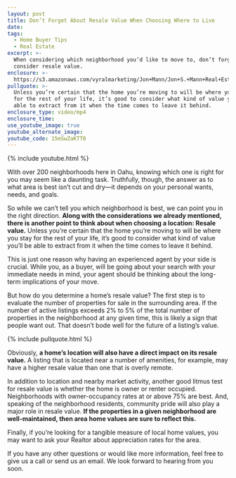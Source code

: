 ```yaml
---
layout: post
title: Don’t Forget About Resale Value When Choosing Where to Live
date:
tags:
  - Home Buyer Tips
  - Real Estate
excerpt: >-
  When considering which neighborhood you’d like to move to, don’t forget to
  consider resale value.
enclosure: >-
  https://s3.amazonaws.com/vyralmarketing/Jon+Mann/Jon+S.+Mann+Real+Estate-+Dont+Forget+About+Resale+Value+When+Choosing+Where+to+Live.mp4
pullquote: >-
  Unless you’re certain that the home you’re moving to will be where you stay
  for the rest of your life, it’s good to consider what kind of value you’ll be
  able to extract from it when the time comes to leave it behind.
enclosure_type: video/mp4
enclosure_time:
use_youtube_image: true
youtube_alternate_image:
youtube_code: 15mSwZaKTT0
---
```


{% include youtube.html %}

With over 200 neighborhoods here in Oahu, knowing which one is right for you may seem like a daunting task. Truthfully, though, the answer as to what area is best isn’t cut and dry—it depends on your personal wants, needs, and goals.&nbsp;

So while we can’t tell you which neighborhood is best, we can point you in the right direction. **Along with the considerations we already mentioned, there is another point to think about when choosing a location: Resale value.** Unless you’re certain that the home you’re moving to will be where you stay for the rest of your life, it’s good to consider what kind of value you’ll be able to extract from it when the time comes to leave it behind.

This is just one reason why having an experienced agent by your side is crucial. While you, as a buyer, will be going about your search with your immediate needs in mind, your agent should be thinking about the long-term implications of your move.&nbsp;

But how do you determine a home’s resale value? The first step is to evaluate the number of properties for sale in the surrounding area. If the number of active listings exceeds 2% to 5% of the total number of properties in the neighborhood at any given time, this is likely a sign that people want out. That doesn’t bode well for the future of a listing’s value.

{% include pullquote.html %}

Obviously, **a home’s location will also have a direct impact on its resale value.** A listing that is located near a number of amenities, for example, may have a higher resale value than one that is overly remote.&nbsp;

In addition to location and nearby market activity, another good litmus test for resale value is whether the home is owner or renter occupied. Neighborhoods with owner-occupancy rates at or above 75% are best. And, speaking of the neighborhood residents, community pride will also play a major role in resale value. **If the properties in a given neighborhood are well-maintained, then area home values are sure to reflect this.**&nbsp;

Finally, if you’re looking for a tangible measure of local home values, you may want to ask your Realtor about appreciation rates for the area.&nbsp;

If you have any other questions or would like more information, feel free to give us a call or send us an email. We look forward to hearing from you soon.